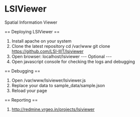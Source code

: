 LSIViewer
=========

Spatial Information Viewer

== Deploying LSIViewer ==
  1. Install apache on your system
  2. Clone the latest repository
        cd /var/www
    	git clone https://github.com/LSI-IIIT/lsiviewer
  3. Open browser:
        localhost/lsiviewer
  ---  Optional ---
  4. Open javascript console for checking the logs and debugging 

== Debugging ==
  1. Open /var/www/lsiviewer/lsiviewer.js
  2. Replace your data to sample_data/sample.json
  3. Reload your page

== Reporting ==
  1. http://redmine.vrgeo.in/projects/lsiviewer
